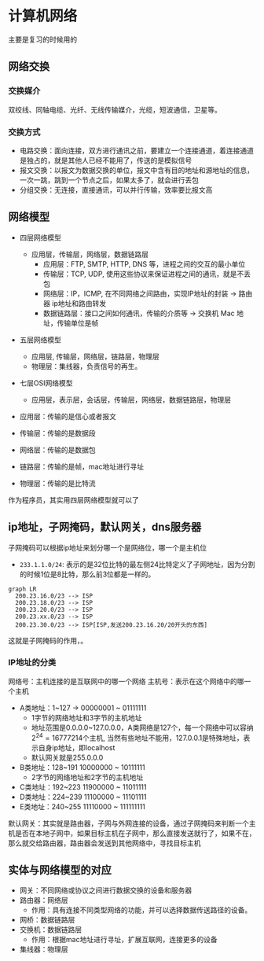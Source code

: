 # 计算机网络

主要是复习的时候用的

## 网络交换

### 交换媒介

双绞线、同轴电缆、光纤、无线传输媒介，光缆，短波通信，卫星等。

### 交换方式

- 电路交换：面向连接，双方进行通讯之前，要建立一个连接通道，着连接通道是独占的，就是其他人已经不能用了，传送的是模拟信号
- 报文交换：以报文为数据交换的单位，报文中含有目的地址和源地址的信息，一次一跳，跳到一个节点之后，如果太多了，就会进行丢包
- 分组交换：无连接，直接通讯，可以并行传输，效率要比报文高

## 网络模型

- 四层网络模型
  - 应用层，传输层，网络层，数据链路层
    - 应用层：FTP, SMTP, HTTP, DNS 等，进程之间的交互的最小单位
    - 传输层：TCP, UDP, 使用这些协议来保证进程之间的通讯，就是不丢包
    - 网络层：IP，ICMP, 在不同网络之间路由，实现IP地址的封装  -> 路由器 ip地址和路由转发
    - 数据链路层：接口之间如何通讯，传输的介质等 -> 交换机 Mac 地址，传输单位是帧
- 五层网络模型
  - 应用层, 传输层，网络层，链路层，物理层
  - 物理层：集线器，负责信号的再生。
- 七层OSI网络模型
  - 应用层，表示层，会话层，传输层，网络层，数据链路层，物理层

- 应用层：传输的是信心或者报文
- 传输层：传输的是数据段
- 网络层：传输的是数据包
- 链路层：传输的是帧，mac地址进行寻址
- 物理层：传输的是比特流

作为程序员，其实用四层网络模型就可以了

## ip地址，子网掩码，默认网关，dns服务器

子网掩码可以根据ip地址来划分哪一个是网络位，哪一个是主机位

- `233.1.1.0/24`: 表示的是32位比特的最左侧24比特定义了子网地址，因为分割的时候1位是8比特，那么前3位都是一样的。

```mermaid
graph LR
  200.23.16.0/23 --> ISP
  200.23.18.0/23 --> ISP
  200.23.20.0/23 --> ISP
  200.23.xx.0/23 --> ISP
  200.23.30.0/23 --> ISP[ISP,发送200.23.16.20/20开头的东西]
```

这就是子网掩码的作用，。

### IP地址的分类

网络号：主机连接的是互联网中的哪一个网络
主机号：表示在这个网络中的哪一个主机  

- A类地址：1~127 -> $0$0000001 ~ $0$1111111
  - 1字节的网络地址和3字节的主机地址
  - 地址范围是0.0.0.0~127.0.0.0，A类网络是127个，每一个网络中可以容纳$2^{24}=16777214$个主机, 当然有些地址不能用，127.0.0.1是特殊地址，表示自身ip地址，即localhost
  - 默认网关就是255.0.0.0
- B类地址：128~191 $10$000000 ~ $10$111111
  - 2字节的网络地址和2字节的主机地址
- C类地址：192~223 $119$00000 ~ $110$11111
- D类地址：224~239 $1110$0000 ~ $1110$1111
- E类地址：240~255 $1111$0000 ~ $1111$11111

默认网关：其实就是路由器，子网与外网连接的设备，通过子网掩码来判断一个主机是否在本地子网中，如果目标主机在子网中，那么直接发送就行了，如果不在，那么就交给路由器，路由器会发送到其他网络中，寻找目标主机

## 实体与网络模型的对应

- 网关：不同网络或协议之间进行数据交换的设备和服务器
- 路由器：网络层
  - 作用：具有连接不同类型网络的功能，并可以选择数据传送路径的设备。
- 网桥：数据链路层
- 交换机：数据链路层
  - 作用：根据mac地址进行寻址，扩展互联网，连接更多的设备
- 集线器：物理层

